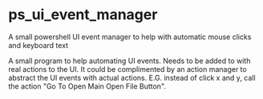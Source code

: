 # ps_ui_event_manager
A small powershell UI event manager to help with automatic mouse clicks and keyboard text


A small program to help automating UI events. Needs to be added to with real actions to the UI. It could be complimented by an action manager to abstract the UI events with actual actions. E.G. instead of click x and y, call the action "Go To Open Main Open File Button".
